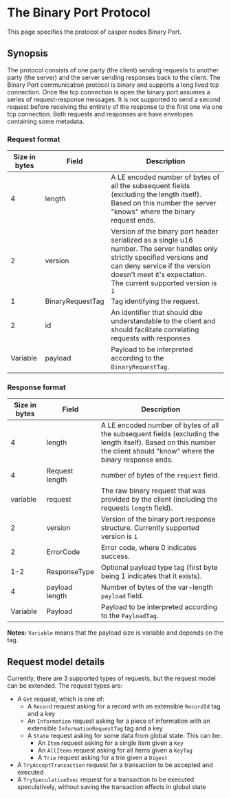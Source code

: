 # The Binary Port Protocol

This page specifies the protocol of casper nodes Binary Port.

## Synopsis

The protocol consists of one party (the client) sending requests to another party (the server) and the server sending responses back to the client.
The Binary Port communication protocol is binary and supports a long lived tcp connection. Once the tcp connection is open the binary port assumes a series of request-response messages. It is not supported to send a second request before receiving the entirety of the response to the first one via one tcp connection. Both requests and responses are have envelopes containing some metadata.

### Request format

| Size in bytes | Field            | Description                                                                                                                                                                                                                      |
| ------------- | ---------------- | -------------------------------------------------------------------------------------------------------------------------------------------------------------------------------------------------------------------------------- |
| 4             | length           | A LE encoded number of bytes of all the subsequent fields (excluding the length itself). Based on this number the server "knows" where the binary request ends.                                                                  |
| 2             | version          | Version of the binary port header serialized as a single u16 number. The server handles only strictly specified versions and can deny service if the version doesn't meet it's expectation. The current supported version is `1` |
| 1             | BinaryRequestTag | Tag identifying the request.                                                                                                                                                                                                     |
| 2             | id               | An identifier that should dbe understandable to the client and should facilitate correlating requests with responses                                                                                                             |
| Variable      | payload          | Payload to be interpreted according to the `BinaryRequestTag`.                                                                                                                                                                   |

### Response format

| Size in bytes | Field          | Description                                                                                                                                                            |
| ------------- | -------------- | ---------------------------------------------------------------------------------------------------------------------------------------------------------------------- |
| 4             | length         | A LE encoded number of bytes of all the subsequent fields (excluding the length itself). Based on this number the client should "know" where the binary response ends. |
| 4             | Request length | number of bytes of the `request` field.                                                                                                                                |
| variable      | request        | The raw binary request that was provided by the client (including the requests `length` field).                                                                        |
| 2             | version        | Version of the binary port response structure. Currently supported version is `1`                                                                                      |
| 2             | ErrorCode      | Error code, where 0 indicates success.                                                                                                                                 |
| 1-2           | ResponseType   | Optional payload type tag (first byte being 1 indicates that it exists).                                                                                               |
| 4             | payload length | Number of bytes of the var-length `payload` field.                                                                                                                     |
| Variable      | Payload        | Payload to be interpreted according to the `PayloadTag`.                                                                                                               |

**Notes:** `Variable` means that the payload size is variable and depends on the tag.

## Request model details

Currently, there are 3 supported types of requests, but the request model can be extended. The request types are:

- A `Get` request, which is one of:
  - A `Record` request asking for a record with an extensible `RecordId` tag and a key
  - An `Information` request asking for a piece of information with an extensible `InformationRequestTag` tag and a key
  - A `State` request asking for some data from global state. This can be:
    - An `Item` request asking for a single item given a `Key`
    - An `AllItems` request asking for all items given a `KeyTag`
    - A `Trie` request asking for a trie given a `Digest`
- A `TryAcceptTransaction` request for a transaction to be accepted and executed
- A `TrySpeculativeExec` request for a transaction to be executed speculatively, without saving the transaction effects in global state
